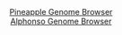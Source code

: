 <div id="Pineapple_Genome_Browser" align="center">
  <a href="https://igv.org/app/?sessionURL=blob:zZJRb9owFIX_iyWqTQqJnQAhkdCUlgItbelKKYOqikziBLeJndpOUkD893lo015WqTxsmuQH..ra95zjbwcqIiTlDPjANlHbRAgYQK55PcV5kZEbnBMJ_ARnkhhAkIQIwiIC_B1IsFR4dnelb66VKqRvWVQVzRyzlJvSMXGOt5zhWpoRz60znmV4xQVWXEjrVOCKWzStmjVZ4aIw9WzHbFsxVtjCWbHmTHKrICwNa_1e.KsUpoTxnIR5mSl6EBBqPVpjbCb4SzCfBlFEpByTzUXcC8YXwYNzPlsOO2fL2WQ0n3XmJ1OaMqxKQXoNezCZPQ952rBPk0XWd9dcBS.vtmjlZ7K6bjj9k_O3ggoie8hFruO6tuPqcCiLydv_5FsveqR3VMZDeorane3rjXCeWxu7vpTTUf.riN7xvTdAxqNSswCitXB9BA0Hdoy23Wn.2KKuAaGn0xGcAv_xyQBK4OhFtz_ugNoUmhggyWt5gMcAXMREAL_pQegiz7PbLbcFPQ_tjR0oRfb3oh3M7jwX2oFtd8KEZkrjHIeSFdLEjJlVlJjp9sgsN6M1zoPuIFhclf359Te4nd9vNFPpxXaZvkuRHn74QG31I5r.CXcfEWKq1bGw3aX33YVaemV9OR25t0pns5pMigrWD2P.x4C62u5x4SRc5Fjpfl3Rx5_EVVhQzJQuVFTSFc2o2sx1jrwGPrIdDS6IeMY1iUCkq0_QgAZqw8._AXX2T_vv">Pineapple Genome Browser</a>
</div>
<div id="Alphonso_Genome_Browser" align="center">
  <a href="https://igv.org/app/?sessionURL=blob:zZRdb9owFIb_i6VWmxQSJwGyREITUGgpFNbSEKCqIhOc4CWxU9skfIj_PrfatJtVKhebJvnCPjr2ec_rxz6CEnNBGAUesHSzoZsm0IDYsGqK8iLDY5RjAbwYZQJrgOMYc0wjDLwjiJGQyH8YqZ0bKQvhGQaRRS1HNGG6sHWUowOjqBJ6xHKjy7IMrRhHknFhdDgqmUGSslbhFSoKXdW29YaxRhIZKCs2jApmFJgmYaXOC3.FwgRTluMw32aSvAkIlR6lca3H6Gs7mLajCAsxxPvButUeDtozu.cvr5vdpT.5CfxmcDklCUVyy3FrtgxGV8txVff72eOt3c0vrP7N1bxPI1EOLuyry96uIByLlumYju04lgmVNYSu8e5_6loNcmbndpoupNgE9Ub98SW9sDpR6g9nvetdpzOtv9P5SQMZi7aKBRBtuOOZULNhU2tYzdrr1PyiQegqfzgjwHt61oDkKEpV.tMRyH2hiAECv2zf4NEA42vMgVdzIXRM17UadacOXdc8aUew5dnfM7fvP7gOtNqW1QxjkkmF8zoUtBA6olQvo1hPDme6ud_djR_EojNwek2F0N2qsoKY3n_fTkaQvcuRKv52harVj2j6J.R9RIguV.fidlt15y5bzPJJlcbfuos5GZTprlTcHe7__NBe_6DzzIkZz5FU.Sqilj.JKxEniEoVKIkgK5IRuQ.Uj6wCnmnZClwQsYwpEgFPVp.gBjWzAT__BtQ.PZ9.AA--">Alphonso Genome Browser</a>
</div>
